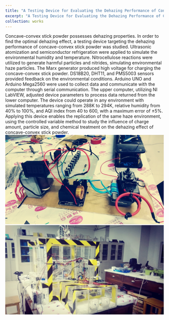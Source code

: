 ```yaml
---
title: "A Testing Device for Evaluating the Dehazing Performance of Concave-Convex Stick Powder"
excerpt: "A Testing Device for Evaluating the Dehazing Performance of Concave-Convex Stick Powder<br/><img src='/images/Work4.JPG'>"
collection: works
---
```

Concave-convex stick powder possesses dehazing properties. In order to find the optimal dehazing effect, a testing device targeting the dehazing performance of concave-convex stick powder was studied. Ultrasonic atomization and semiconductor refrigeration were applied to simulate the environmental humidity and temperature. Nitrocellulose reactions were utilized to generate harmful particles and nitrides, simulating environmental haze particles. The Marx generator produced high voltage for charging the concave-convex stick powder. DS18B20, DHT11, and PMS5003 sensors provided feedback on the environmental conditions. Arduino UNO and Arduino Mega2560 were used to collect data and communicate with the computer through serial communication. The upper computer, utilizing NI LabVIEW, adjusted device parameters to process data returned from the lower computer. The device could operate in any environment with simulated temperatures ranging from 288K to 294K, relative humidity from 40% to 100%, and AQI index from 40 to 600, with a maximum error of ±5%. Applying this device enables the replication of the same haze environment, using the controlled variable method to study the influence of charge amount, particle size, and chemical treatment on the dehazing effect of concave-convex stick powder.
<img src='/images/Work3.JPG'>
<img src='/images/Work4.JPG'>
